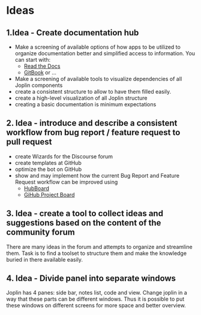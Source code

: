 # Ideas

## 1.Idea - Create documentation hub
- Make a screening of available options of how apps to be utilized to organize documentation better and simplified access to information.
You can start with:
    -  [Read the Docs](https://readthedocs.org/) 
    -  [GitBook](https://www.gitbook.com/) or ...
- Make a screening of available tools to visualize dependencies of all Joplin components 
- create a consistent structure to allow to have them filled easily.
- create a high-level visualization of all Joplin structure 
- creating a basic documentation is minimum expectations 

## 2. Idea - introduce and describe a consistent workflow from bug report / feature request to pull request 
- create Wizards for the Discourse forum 
- create templates at GitHub
- optimize the bot on GitHub
- show and may implement how the current Bug Report and Feature Request workflow can be improved using
  - [HubBoard](https://huboard.com/pricing) 
  - [GiHub Project Board](https://help.github.com/en/github/managing-your-work-on-github/about-project-boards)

## 3. Idea - create a tool to collect ideas and suggestions based on the content of the community forum
There are many ideas in the forum and attempts to organize and streamline them.
Task is to find a toolset to structure them and make the knowledge buried in there available easily.

## 4. Idea - Divide panel into separate windows
Joplin has 4 panes: side bar, notes list, code and view. Change joplin in a way that these parts can be different windows. Thus it is possible to put these windows on different screens for more space and better overview.

